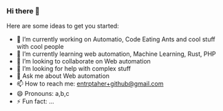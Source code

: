 ### Hi there 👋

Here are some ideas to get you started:

- 🔭 I’m currently working on Automatio, Code Eating Ants and cool stuff with cool people
- 🌱 I’m currently learning web automation, Machine Learning, Rust, PHP
- 👯 I’m looking to collaborate on Web automation
- 🤔 I’m looking for help with complex stuff
- 💬 Ask me about Web automation
- 📫 How to reach me: entrptaher+github@gmail.com
- 😄 Pronouns: a,b,c
- ⚡ Fun fact: ...
